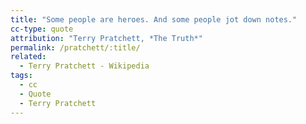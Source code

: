 ```yaml
---
title: "Some people are heroes. And some people jot down notes."
cc-type: quote
attribution: "Terry Pratchett, *The Truth*"
permalink: /pratchett/:title/
related:
  - Terry Pratchett - Wikipedia
tags:
  - cc
  - Quote
  - Terry Pratchett
---
```


